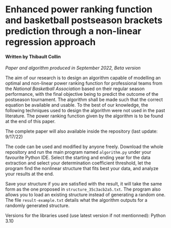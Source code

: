 # Enhanced power ranking function and basketball postseason brackets prediction through a non-linear regression approach

#### Written by Thibault Collin

*Paper and algorithm produced in September 2022, Beta version*

The aim of our research is to design an algorithm capable of modelling an optimal and non-linear power ranking function for professional teams from the *National Basketball Association* based on their regular season performance, with the final objective being to predict the outcome of the postseason tournament. The algorithm shall be made such that the correct equation be available and usable. To the best of our knowledge, the following techniques used to design the algorithm were not used in the past literature. The power ranking function given by the algorithm is to be found at the end of this paper.

The complete paper will also available inside the repository (last update: 9/17/22)

The code can be used and modified by anyone freely. Download the whole repository and run the main program named `algorithm.py` under your favourite Python IDE. Select the starting and ending year for the data extraction and select your determination coefficient threshold, let the program find the nonlinear structure that fits best your data, and analyze your results at the end.

Save your structure if you are satisfied with the result, it will take the same form as the one proposed in `structure_35c3acb2a5.txt`. The program also allows you to load an existing structure instead of generating a random one. The file `result-example.txt` details what the algorithm outputs for a randomly generated structure.


Versions for the libraries used (use latest version if not mentionned): Python 3.10
